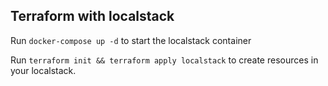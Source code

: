 ## Terraform with localstack

Run `docker-compose up -d` to start the localstack container

Run `terraform init && terraform apply localstack` to create resources in your localstack.